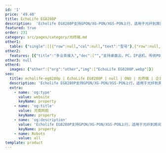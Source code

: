 ```yaml
---
id: '1'
price: '49.40'
title: EchoLife EG8280P
description:  'Echolife EG8280P支持GPON/XG-PON/XGS-PON上行，适用于光纤到房间多业务接入场景，用户侧提供8个GE以太接口、2个POTS语音接口，支持单端口POE供电功率30W，整机支持120W功率输出。'
featured: true
order: 231
category: src/pages/category/光终端.md
other1: 
  table: {"single":[[{"row":null,"col":null,"text":"型号"},{"row":null,"col":null,"text":"Echolife EG8280P"}],[{"row":null,"col":null,"text":"尺寸（宽×深×高）"},{"row":null,"col":null,"text":"254mm × 180mm × 56mm"}],[{"row":null,"col":null,"text":"重量"},{"row":null,"col":null,"text":"约1.1kg"}],[{"row":null,"col":null,"text":"工作环境温度"},{"row":null,"col":null,"text":"-40℃～+55℃"}],[{"row":null,"col":null,"text":"工作环境湿度"},{"row":null,"col":null,"text":"5%RH～95%RH，非凝结"}],[{"row":null,"col":null,"text":"电源适配输入"},{"row":null,"col":null,"text":"100V～240V AC，50Hz/60Hz"}],[{"row":null,"col":null,"text":"整机供电"},{"row":null,"col":null,"text":"56V DC，2.5A"}],[{"row":null,"col":null,"text":"用户侧接口"},{"row":null,"col":null,"text":"8*GE(PoE、PoE+)+2*POTS"}],[{"row":null,"col":null,"text":"网络侧接口"},{"row":null,"col":null,"text":"1*GPON/XG-PON/XGS-PON"}],[{"row":null,"col":null,"text":"静态功耗"},{"row":null,"col":null,"text":"10W"}],[{"row":null,"col":null,"text":"典型功耗"},{"row":null,"col":null,"text":"13W（PoE端口不带受电设备）"}],[{"row":null,"col":null,"text":"最大功耗"},{"row":null,"col":null,"text":"16W（PoE端口不带受电设备）"}],[{"row":null,"col":null,"text":"PoE最大输出功率"},{"row":null,"col":null,"text":"140W（PoE端口带最大功耗受电设备）\n总功率120W，每个GE端口最大支持30W"}]]}
other2:
  features: [{"title":"多业务接入","dec":["","支持桌面云，PC，IP话机，传统POTS话机，IPTV等多业务接入",""]},{"title":"即插即用，业务自动发放","dec":["","配合eSight网管，支持即插即用和业务自动发放特性",""]},{"title":"SIP/H.248自适应","dec":["","支持完备的语音VoIP特性，支持SIP/H.248自适应（EG8280P）",""]}]
other3: null
other4:
  images: {"other":{"org":"other","img":["EchoLife EG8280P.webp"]}}
seo:
  title: echolife-eg8280p | EchoLife EG8280P | null | ONU | 光终端 | 企业光网络
  description: 'Echolife EG8280P支持GPON/XG-PON/XGS-PON上行，适用于光纤到房间多业务接入场景，用户侧提供8个GE以太接口、2个POTS语音接口，支持单端口POE供电功率30W，整机支持120W功率输出。'
  extra:
    - name: 'og:type'
      value: website
      keyName: property
    - name: 'og:title'
      value: 河南网田
      keyName: property
    - name: 'og:description'
      value: 'Echolife EG8280P支持GPON/XG-PON/XGS-PON上行，适用于光纤到房间多业务接入场景，用户侧提供8个GE以太接口、2个POTS语音接口，支持单端口POE供电功率30W，整机支持120W功率输出。'
      keyName: property
    - name: Robots
      value: all
template: product
---
```


